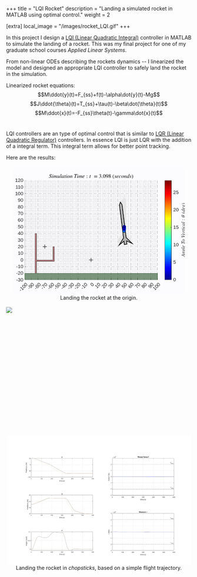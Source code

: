 +++
title = "LQI Rocket"
description = "Landing a simulated rocket in MATLAB using optimal control."
weight = 2

[extra]
local_image = "/images/rocket_LQI.gif"
+++

In this project I design a [LQI (Linear Quadratic Integral)](https://www.mathworks.com/help/control/ref/ss.lqi.html) controller in MATLAB to simulate the landing of a rocket. This was my final project for one of my graduate school courses *Applied Linear Systems*. 

From non-linear ODEs describing the rockets dynamics -- I linearized the model and designed an appropriate LQI controller to safely land the rocket in the simulation.

Linearized rocket equations:
$$M\ddot{y}(t)=F_{ss}+f(t)-\alpha\dot{y}(t)-Mg$$
$$J\ddot{\theta}(t)=T_{ss}+\tau(t)-\beta\dot{\theta}(t)$$
$$M\ddot{x}(t)=-F_{ss}\theta(t)-\gamma\dot{x}(t)$$
<br>

LQI controllers are an type of optimal control that is similar to [LQR (Linear Quadratic Regulator)](https://en.wikipedia.org/wiki/Linear%E2%80%93quadratic_regulator) controllers. In essence LQI is just LQR with the addition of a integral term. This integral term allows for better point tracking.

Here are the results:

<img src="/images/rocket_LQI.gif" height="350" width=auto style="margin-left: auto; margin-right: auto; display: block;">

<center>Landing the rocket at the origin.</center>
<br>

<img src="/images/LQI_trajectory_landing.gif" height="350" width=auto style="float: left; margin-left: auto; margin-right: auto; display: block;">
<img src="/images/LQI_trajectory_graphs.jpg" height="350" width=auto style="float: right; margin-left: auto; margin-right: auto; display: block;">
<div style="clear: both;"></div>

<center>Landing the rocket in <i>chopsticks</i>, based on a simple flight trajectory.</center>
